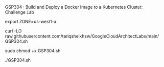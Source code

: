 GSP304 :  Build and Deploy a Docker Image to a Kubernetes Cluster: Challenge Lab 

export ZONE=us-west1-a

curl -LO raw.githubusercontent.com/tariqsheikhsw/GoogleCloudArchitectLabs/main/GSP304.sh

sudo chmod +x GSP304.sh

./GSP304.sh
